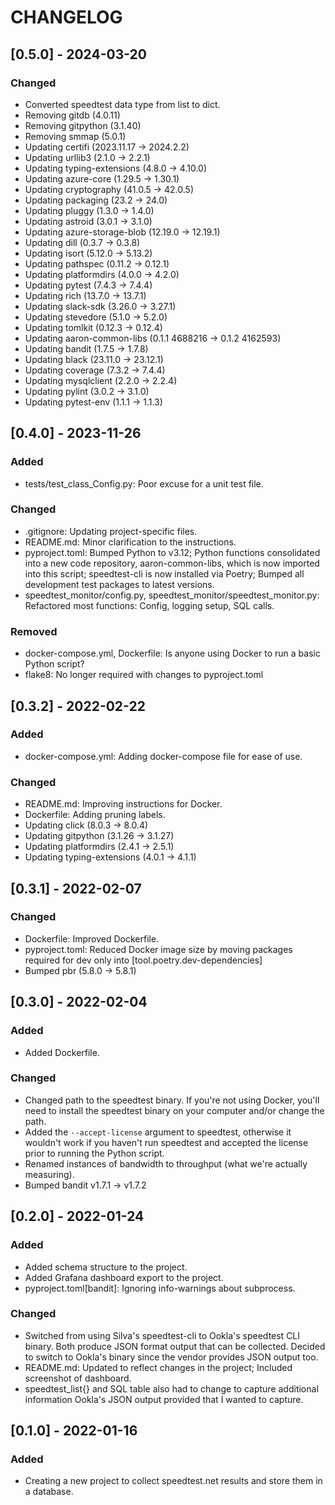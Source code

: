 # CHANGELOG

## [0.5.0] - 2024-03-20
### Changed
- Converted speedtest data type from list to dict.
- Removing gitdb (4.0.11)
- Removing gitpython (3.1.40)
- Removing smmap (5.0.1)
- Updating certifi (2023.11.17 -> 2024.2.2)
- Updating urllib3 (2.1.0 -> 2.2.1)
- Updating typing-extensions (4.8.0 -> 4.10.0)
- Updating azure-core (1.29.5 -> 1.30.1)
- Updating cryptography (41.0.5 -> 42.0.5)
- Updating packaging (23.2 -> 24.0)
- Updating pluggy (1.3.0 -> 1.4.0)
- Updating astroid (3.0.1 -> 3.1.0)
- Updating azure-storage-blob (12.19.0 -> 12.19.1)
- Updating dill (0.3.7 -> 0.3.8)
- Updating isort (5.12.0 -> 5.13.2)
- Updating pathspec (0.11.2 -> 0.12.1)
- Updating platformdirs (4.0.0 -> 4.2.0)
- Updating pytest (7.4.3 -> 7.4.4)
- Updating rich (13.7.0 -> 13.7.1)
- Updating slack-sdk (3.26.0 -> 3.27.1)
- Updating stevedore (5.1.0 -> 5.2.0)
- Updating tomlkit (0.12.3 -> 0.12.4)
- Updating aaron-common-libs (0.1.1 4688216 -> 0.1.2 4162593)
- Updating bandit (1.7.5 -> 1.7.8)
- Updating black (23.11.0 -> 23.12.1)
- Updating coverage (7.3.2 -> 7.4.4)
- Updating mysqlclient (2.2.0 -> 2.2.4)
- Updating pylint (3.0.2 -> 3.1.0)
- Updating pytest-env (1.1.1 -> 1.1.3)


## [0.4.0] - 2023-11-26
### Added
- tests/test_class_Config.py: Poor excuse for a unit test file.
### Changed
- .gitignore: Updating project-specific files.
- README.md: Minor clarification to the instructions.
- pyproject.toml: Bumped Python to v3.12; Python functions consolidated into
  a new code repository, aaron-common-libs, which is now imported into this
  script; speedtest-cli is now installed via Poetry; Bumped all development
  test packages to latest versions.
- speedtest_monitor/config.py, speedtest_monitor/speedtest_monitor.py: 
  Refactored most functions: Config, logging setup, SQL calls.
### Removed
- docker-compose.yml, Dockerfile: Is anyone using Docker to run a basic
  Python script?
- flake8: No longer required with changes to pyproject.toml


## [0.3.2] - 2022-02-22
### Added
- docker-compose.yml: Adding docker-compose file for ease of use.
### Changed
- README.md: Improving instructions for Docker.
- Dockerfile: Adding pruning labels.
- Updating click (8.0.3 -> 8.0.4)
- Updating gitpython (3.1.26 -> 3.1.27)
- Updating platformdirs (2.4.1 -> 2.5.1)
- Updating typing-extensions (4.0.1 -> 4.1.1)


## [0.3.1] - 2022-02-07
### Changed
- Dockerfile: Improved Dockerfile.
- pyproject.toml: Reduced Docker image size by moving packages required for
  dev only into [tool.poetry.dev-dependencies]
- Bumped pbr (5.8.0 -> 5.8.1)

## [0.3.0] - 2022-02-04
### Added
- Added Dockerfile.
### Changed
- Changed path to the speedtest binary.  If you're not using Docker, you'll need
  to install the speedtest binary on your computer and/or change the path.
- Added the `--accept-license` argument to speedtest, otherwise it wouldn't work
  if you haven't run speedtest and accepted the license prior to running the
  Python script.
- Renamed instances of bandwidth to throughput (what we're actually measuring).
- Bumped bandit v1.7.1 -> v1.7.2

## [0.2.0] - 2022-01-24
### Added
- Added schema structure to the project.
- Added Grafana dashboard export to the project.
- pyproject.toml[bandit]: Ignoring info-warnings about subprocess.
### Changed
- Switched from using Silva's speedtest-cli to Ookla's speedtest CLI binary.
  Both produce JSON format output that can be collected.  Decided to switch to
  Ookla's binary since the vendor provides JSON output too.
- README.md: Updated to reflect changes in the project; Included screenshot of
  dashboard.
- speedtest_list{} and SQL table also had to change to capture additional
  information Ookla's JSON output provided that I wanted to capture.

## [0.1.0] - 2022-01-16
### Added
- Creating a new project to collect speedtest.net results and store them in a
  database.
